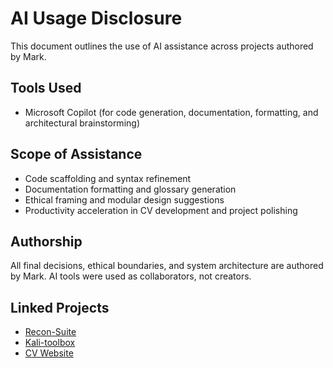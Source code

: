 # AI Usage Disclosure

This document outlines the use of AI assistance across projects authored by Mark.

## Tools Used
- Microsoft Copilot (for code generation, documentation, formatting, and architectural brainstorming)

## Scope of Assistance
- Code scaffolding and syntax refinement
- Documentation formatting and glossary generation
- Ethical framing and modular design suggestions
- Productivity acceleration in CV development and project polishing

## Authorship
All final decisions, ethical boundaries, and system architecture are authored by Mark. AI tools were used as collaborators, not creators.

## Linked Projects
- [Recon-Suite](https://github.com/Mark-a-Hamilton/recon-suite)
- [Kali-toolbox](https://github.com/Mark-a-Hamilton/kali-toolbox)
- [CV Website](https://Mark-a-Hamilton.githb.io)
